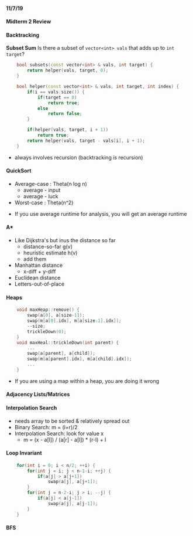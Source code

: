 #### 11/7/19

#### Midterm 2 Review

#### Backtracking
**Subset Sum**
Is there a subset of `vector<int> vals` that adds up to `int target`?
```c++
	bool subsets(const vector<int> & vals, int target) {
		return helper(vals, target, 0);
	}

	bool helper(const vector<int> & vals, int target, int index) {
		if(i == vals.size()) {
			if(target == 0)
				return true;
			else
				return false;
		}

		if(helper(vals, target, i + 1))
			return true;
		return helper(vals, target - vals[i], i + 1);
	}
```
- always involves recursion (backtracking _is_ recursion)

#### QuickSort
- Average-case : Theta(n log n)
	- average - input
	- average - luck
- Worst-case : Theta(n^2)
* If you use average runtime for analysis, you will get an average runtime

#### A*
- Like Dijkstra's but inus the distance so far
	- distance-so-far g(v)
	- heuristic estimate h(v)
	- add them
- Manhattan distance
	- x-diff + y-diff
- Euclidean distance
- Letters-out-of-place

#### Heaps
```c++
	void maxHeap::remove() {
		swap(a[0], a[size-1]);
		swap(m[a[0].idx], m[a[size-1].idx]);
		--size;
		trickleDown(0);
	}
	void maxHeal::trickleDown(int parent) {
		...
		swap(a[parent], a[child]);
		swap(m[a[parent].idx], m[a[child].idx]);
		...
	}
```
- If you are using a map within a heap, you are doing it wrong

#### Adjacency Lists/Matrices

#### Interpolation Search
- needs array to be sorted & relatively spread out
- Binary Search: m = (l+r)/2
- Interpolation Search: look for value x
	- m = (x - a[l]) / (a[r] - a[l]) * (r-l) + l

#### Loop Invariant
```c++
	for(int i = 0; i < n/2; ++i) {
		for(int j = i; j < n-1-i; ++j) {
			if(a[j] > a[j+1])
				swap(a[j], a[j+1]);
		}
		for(int j = n-2-i; j > i; --j) {
			if(a[j] < a[j-1])
				swap(a[j], a[j-1]);
		}
	}
```

#### BFS





